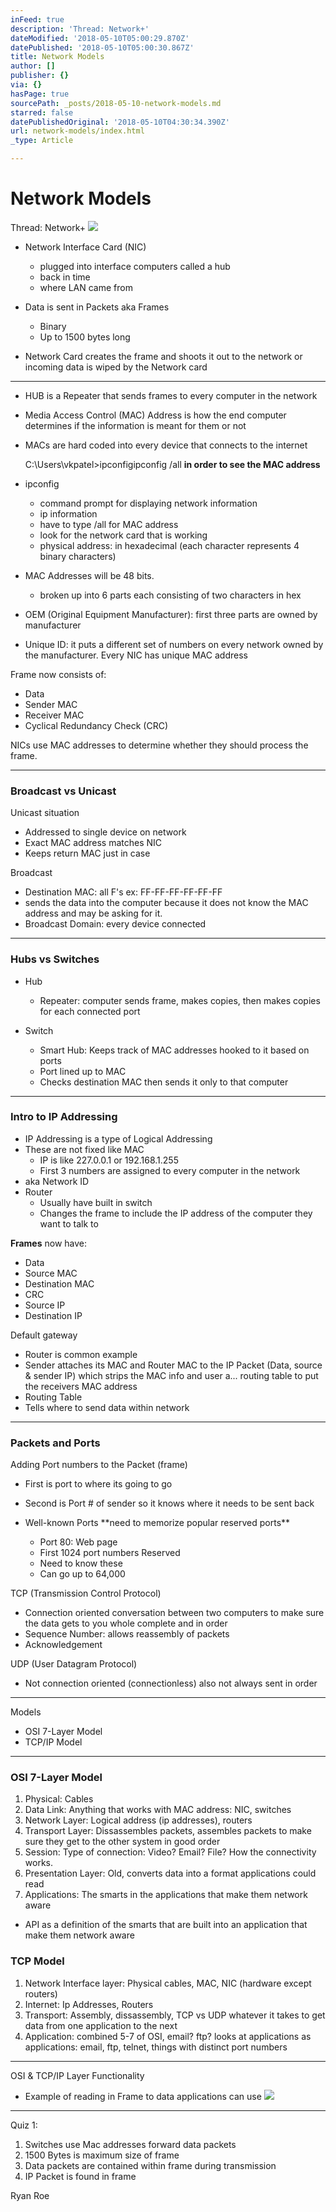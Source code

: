 ```yaml
---
inFeed: true
description: 'Thread: Network+'
dateModified: '2018-05-10T05:00:29.870Z'
datePublished: '2018-05-10T05:00:30.867Z'
title: Network Models
author: []
publisher: {}
via: {}
hasPage: true
sourcePath: _posts/2018-05-10-network-models.md
starred: false
datePublishedOriginal: '2018-05-10T04:30:34.390Z'
url: network-models/index.html
_type: Article

---
```

# Network Models

Thread: Network+
![](https://the-grid-user-content.s3-us-west-2.amazonaws.com/e51ebd17-8481-47ad-b540-74523b01df6f.jpg)

* Network Interface Card (NIC)
  * plugged into interface computers called a hub
  * back in time
  * where LAN came from

* Data is sent in Packets aka Frames
  * Binary
  * Up to 1500 bytes long
* Network Card creates the frame and shoots it out to the network or incoming data is wiped by the Network card

---

* HUB is a Repeater that sends frames to every computer in the network

* Media Access Control (MAC) Address is how the end computer determines if the information is meant for them or not
* MACs are hard coded into every device that connects to the internet

    C:\Users\vkpatel>ipconfigipconfig /all **in order to see the MAC address**

* ipconfig
  * command prompt for displaying network information
  * ip information
  * have to type /all for MAC address
  * look for the network card that is working
  * physical address: in hexadecimal (each character represents 4 binary characters)

* MAC Addresses will be 48 bits.
  * broken up into 6 parts each consisting of two characters in hex

* OEM (Original Equipment Manufacturer): first three parts are owned by manufacturer
* Unique ID: it puts a different set of numbers on every network owned by the manufacturer. Every NIC has unique MAC address

Frame now consists of:

* Data
* Sender MAC
* Receiver MAC
* Cyclical Redundancy Check (CRC)

NICs use MAC addresses to determine whether they should process the frame.

---

### Broadcast vs Unicast

Unicast situation

* Addressed to single device on network
* Exact MAC address matches NIC
* Keeps return MAC just in case

Broadcast

* Destination MAC: all F's ex: FF-FF-FF-FF-FF-FF
* sends the data into the computer because it does not know the MAC address and may be asking for it.
* Broadcast Domain: every device connected

---

### Hubs vs Switches

* Hub
  * Repeater: computer sends frame, makes copies, then makes copies for each connected port

* Switch
  * Smart Hub: Keeps track of MAC addresses hooked to it based on ports
  * Port lined up to MAC
  * Checks destination MAC then sends it only to that computer

---

### Intro to IP Addressing

* IP Addressing is a type of Logical Addressing
* These are not fixed like MAC
  * IP is like 227.0.0.1 or 192.168.1.255
  * First 3 numbers are assigned to every computer in the network
* aka Network ID
* Router
  * Usually have built in switch
  * Changes the frame to include the IP address of the computer they want to talk to

**Frames** now have:

* Data
* Source MAC
* Destination MAC
* CRC
* Source IP
* Destination IP

Default gateway

* Router is common example
* Sender attaches its MAC and Router MAC to the IP Packet (Data, source & sender IP) which strips the MAC info and user a... routing table to put the receivers MAC address
* Routing Table
* Tells where to send data within network

---

### Packets and Ports

Adding Port numbers to the Packet (frame)

* First is port to where its going to go
* Second is Port \# of sender so it knows where it needs to be sent back

* Well-known Ports \*\*need to memorize popular reserved ports\*\*
  * Port 80: Web page
  * First 1024 port numbers Reserved
  * Need to know these
  * Can go up to 64,000

TCP (Transmission Control Protocol)

* Connection oriented conversation between two computers to make sure the data gets to you whole complete and in order
* Sequence Number: allows reassembly of packets
* Acknowledgement

UDP (User Datagram Protocol)

* Not connection oriented (connectionless) also not always sent in order

---

Models

* OSI 7-Layer Model
* TCP/IP Model

---

### OSI 7-Layer Model

1. Physical: Cables
2. Data Link: Anything that works with MAC address: NIC, switches
3. Network Layer: Logical address (ip addresses), routers
4. Transport Layer: Dissassembles packets, assembles packets to make sure they get to the other system in good order
5. Session: Type of connection: Video? Email? File? How the connectivity works.
6. Presentation Layer: Old, converts data into a format applications could read
7. Applications: The smarts in the applications that make them network aware
  * API as a definition of the smarts that are built into an application that make them network aware

### TCP Model

1. Network Interface layer: Physical cables, MAC, NIC (hardware except routers)
2. Internet: Ip Addresses, Routers
3. Transport: Assembly, dissassembly, TCP vs UDP whatever it takes to get data from one application to the next
4. Application: combined 5-7 of OSI, email? ftp? looks at applications as applications: email, ftp, telnet, things with distinct port numbers

---

OSI & TCP/IP Layer Functionality

* Example of reading in Frame to data applications can use
![](https://imgflo.herokuapp.com/graph/2b2431f8e7ba7b0/2b78828997130813ac35589e99169063/croprotate.png?cropheight=647&cropwidth=957&degrees=0&input=https%3A%2F%2Fs3-us-west-2.amazonaws.com%2Fthe-grid-img%2Fp%2F4476bb1d64fef13f62563db1db4e192ff3020c10.png&x=1&y=1)

---

Quiz 1:

1. Switches use Mac addresses forward data packets
2. 1500 Bytes is maximum size of frame
3. Data packets are contained within frame during transmission
4. IP Packet is found in frame

Ryan Roe